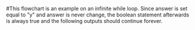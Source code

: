 #This flowchart is an example on an infinite while loop. Since answer is set equal to "y" and answer is never change, the boolean statement afterwards is always true and the following outputs
should continue forever.
